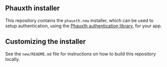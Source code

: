 ## Phauxth installer

This repository contains the `phauxth.new` installer, which can be used
to setup authentication, using the [Phauxth authentication
library](https://github.com/riverrun/phauxth), for your app.

## Customizing the installer

See the `new/README.md` file for instructions on how to build this
repository locally.


